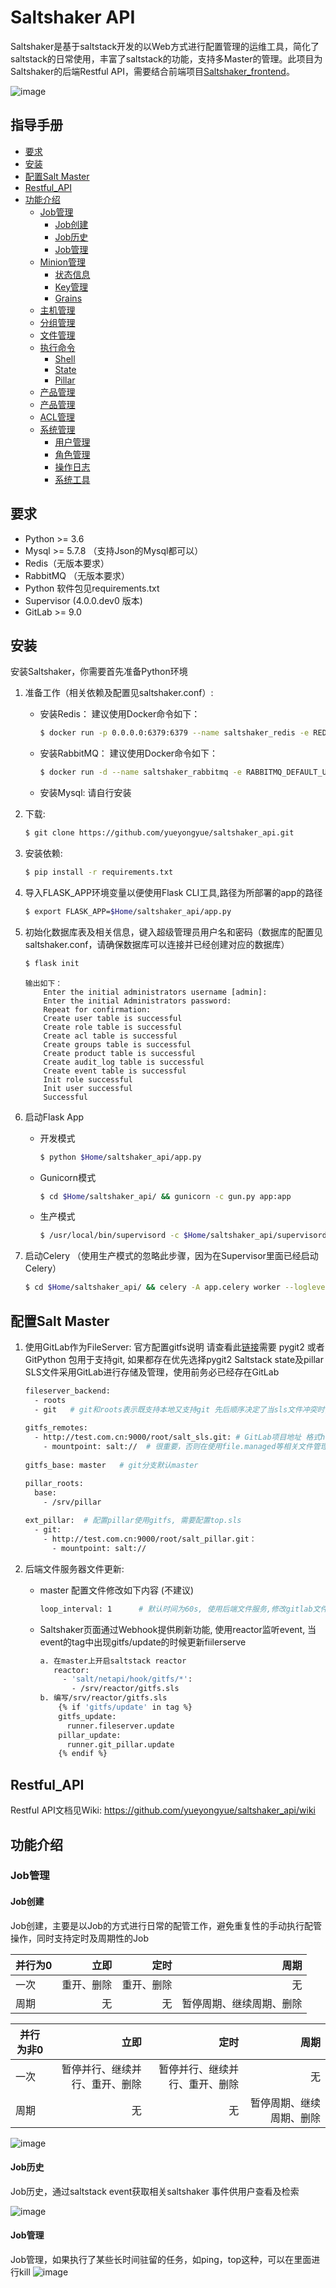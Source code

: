 # Saltshaker API

Saltshaker是基于saltstack开发的以Web方式进行配置管理的运维工具，简化了saltstack的日常使用，丰富了saltstack的功能，支持多Master的管理。此项目为Saltshaker的后端Restful API，需要结合前端项目[Saltshaker_frontend](https://github.com/yueyongyue/saltshaker_frontend)。

![image](https://github.com/yueyongyue/saltshaker_api/blob/master/screenshots/dashboard.png)

## 指导手册

- [要求](#要求)
- [安装](#安装)
- [配置Salt Master](#配置salt-master)
- [Restful_API](#restful_API)
- [功能介绍](#功能介绍)
    - [Job管理](#Job管理)
        - [Job创建](#Job创建)
        - [Job历史](#Job历史)
        - [Job管理](#Job管理)
    - [Minion管理](#Minion管理)
        - [状态信息](#状态信息)
        - [Key管理](#Key管理)
        - [Grains](#Grains)
    - [主机管理](#主机管理)
    - [分组管理](#分组管理)
    - [文件管理](#文件管理)
    - [执行命令](#执行命令)
        - [Shell](#Shell)
        - [State](#State)
        - [Pillar](#Pillar)
    - [产品管理](#产品管理)
    - [产品管理](#产品管理)
    - [ACL管理](#ACL管理)
    - [系统管理](#ACL管理)
        - [用户管理](#用户管理)
        - [角色管理](#角色管理)
        - [操作日志](#操作日志)
        - [系统工具](#系统工具)

## 要求

- Python >= 3.6
- Mysql >= 5.7.8 （支持Json的Mysql都可以）
- Redis（无版本要求）
- RabbitMQ （无版本要求）
- Python 软件包见requirements.txt
- Supervisor (4.0.0.dev0 版本)
- GitLab >= 9.0

## 安装

安装Saltshaker，你需要首先准备Python环境

1. 准备工作（相关依赖及配置见saltshaker.conf）:
    - 安装Redis： 建议使用Docker命令如下：
    
        ```sh
        $ docker run -p 0.0.0.0:6379:6379 --name saltshaker_redis -e REDIS_PASSWORD=saltshaker -d yueyongyue/redis:05
        ```

    - 安装RabbitMQ： 建议使用Docker命令如下：
    
        ```sh
        $ docker run -d --name saltshaker_rabbitmq -e RABBITMQ_DEFAULT_USER=saltshaker -e RABBITMQ_DEFAULT_PASS=saltshaker -p 15672:15672 -p 5672:5672 rabbitmq:3-management
        ```
    - 安装Mysql: 请自行安装

2. 下载:

    ```sh
    $ git clone https://github.com/yueyongyue/saltshaker_api.git
    ```

3. 安装依赖:

    ```sh
    $ pip install -r requirements.txt
    ```

4. 导入FLASK_APP环境变量以便使用Flask CLI工具,路径为所部署的app的路径

    ```sh
    $ export FLASK_APP=$Home/saltshaker_api/app.py
    ```

5. 初始化数据库表及相关信息，键入超级管理员用户名和密码（数据库的配置见saltshaker.conf，请确保数据库可以连接并已经创建对应的数据库）

    ```sh
    $ flask init
    ```
    
    ```
    输出如下：
        Enter the initial administrators username [admin]: 
        Enter the initial Administrators password: 
        Repeat for confirmation: 
        Create user table is successful
        Create role table is successful
        Create acl table is successful
        Create groups table is successful
        Create product table is successful
        Create audit_log table is successful
        Create event table is successful
        Init role successful
        Init user successful
        Successful
    ```

6. 启动Flask App
    - 开发模式
    
        ```sh
        $ python $Home/saltshaker_api/app.py
        ```
    - Gunicorn模式
    
        ```sh
        $ cd $Home/saltshaker_api/ && gunicorn -c gun.py app:app
        ```
    - 生产模式
    
        ```sh
        $ /usr/local/bin/supervisord -c $Home/saltshaker_api/supervisord.conf
        ```
    
7. 启动Celery （使用生产模式的忽略此步骤，因为在Supervisor里面已经启动Celery）

    ```sh
    $ cd $Home/saltshaker_api/ && celery -A app.celery worker --loglevel=info
    ```
    
## 配置Salt Master

1. 使用GitLab作为FileServer:
    官方配置gitfs说明 请查看此[链接](https://docs.saltstack.com/en/latest/topics/tutorials/gitfs.html#simple-configuration)需要 pygit2 或者 GitPython 包用于支持git, 如果都存在优先选择pygit2
    Saltstack state及pillar SLS文件采用GitLab进行存储及管理，使用前务必已经存在GitLab
    
    ```sh
    fileserver_backend:
      - roots
      - git   # git和roots表示既支持本地又支持git 先后顺序决定了当sls文件冲突时,使用哪个sls文件(谁在前面用谁的)
      
    gitfs_remotes:
      - http://test.com.cn:9000/root/salt_sls.git: # GitLab项目地址 格式https://<user>:<password>@<url>
        - mountpoint: salt://  # 很重要，否则在使用file.managed等相关文件管理的时候会找不到GitLab上的文件 https://docs.saltstack.com/en/latest/topics/tutorials/gitfs.html
      
    gitfs_base: master   # git分支默认master
    
    pillar_roots:         
      base:
        - /srv/pillar
        
    ext_pillar:  # 配置pillar使用gitfs, 需要配置top.sls
      - git:
        - http://test.com.cn:9000/root/salt_pillar.git：
          - mountpoint: salt://
    ```

2. 后端文件服务器文件更新:

    - master 配置文件修改如下内容 (不建议)
    
        ```sh
        loop_interval: 1      # 默认时间为60s, 使用后端文件服务,修改gitlab文件时将不能及时更新, 可根据需求缩短时间
        ```
    - Saltshaker页面通过Webhook提供刷新功能, 使用reactor监听event, 当event的tag中出现gitfs/update的时候更新fiilerserve
    
        ```sh
        a. 在master上开启saltstack reactor
           reactor:
             - 'salt/netapi/hook/gitfs/*':
               - /srv/reactor/gitfs.sls
        b. 编写/srv/reactor/gitfs.sls
            {% if 'gitfs/update' in tag %}
            gitfs_update: 
              runner.fileserver.update
            pillar_update:
              runner.git_pillar.update
            {% endif %}
        ```
    
## Restful_API

Restful API文档见Wiki: https://github.com/yueyongyue/saltshaker_api/wiki

## 功能介绍
### Job管理
#### Job创建

Job创建，主要是以Job的方式进行日常的配管工作，避免重复性的手动执行配管操作，同时支持定时及周期性的Job

并行为0                                      | 立即        | 定时        | 周期 	
--------------------------------------------|-----------:|------------:|-----------:
一次                                         | 重开、删除  |  重开、删除  |  无
周期                                         | 无         |  无         |  暂停周期、继续周期、删除

并行为非0                                    | 立即        | 定时        | 周期 	
--------------------------------------------|-----------:|------------:|-----------:
一次                                         | 暂停并行、继续并行、重开、删除	  |  暂停并行、继续并行、重开、删除  |  无
周期                                         | 无         |  无         |  暂停周期、继续周期、删除

![image](https://github.com/yueyongyue/saltshaker_api/blob/master/screenshots/job_create.gif)

#### Job历史

Job历史，通过saltstack event获取相关saltshaker 事件供用户查看及检索

![image](https://github.com/yueyongyue/saltshaker_api/blob/master/screenshots/job_history.gif)

#### Job管理

Job管理，如果执行了某些长时间驻留的任务，如ping，top这种，可以在里面进行kill
![image](https://github.com/yueyongyue/saltshaker_api/blob/master/screenshots/job_manage.gif)

